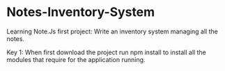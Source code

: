 # Notes-Inventory-System
Learning Note.Js first project: Write an inventory system managing all the notes.

Key 1:
When first download the project run npm install to install all the modules that require for the application running.
